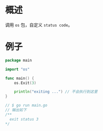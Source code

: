 # 概述

调用 `os` 包，自定义 `status code`。

# 例子

```go
package main

import "os"

func main() {
	os.Exit(3)

	println("exiting ...") // 不会执行到这里
}

// $ go run main.go
// 输出如下 
/**
  exit status 3
*/
```